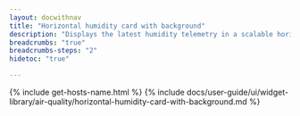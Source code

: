 ```yaml
---
layout: docwithnav
title: "Horizontal humidity card with background"
description: "Displays the latest humidity telemetry in a scalable horizontal layout with the background image."
breadcrumbs: "true"
breadcrumbs-steps: "2"
hidetoc: "true"

---
```

{% include get-hosts-name.html %}
{% include docs/user-guide/ui/widget-library/air-quality/horizontal-humidity-card-with-background.md %}
